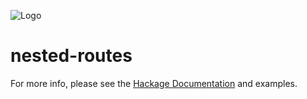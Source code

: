 ![Logo](https://cdn.rawgit.com/athanclark/nested-routes-website/master/static/images/logo.svg)

nested-routes
=============

For more info, please see the
[Hackage Documentation](http://hackage.haskell.org/package/nested-routes)
and examples.
